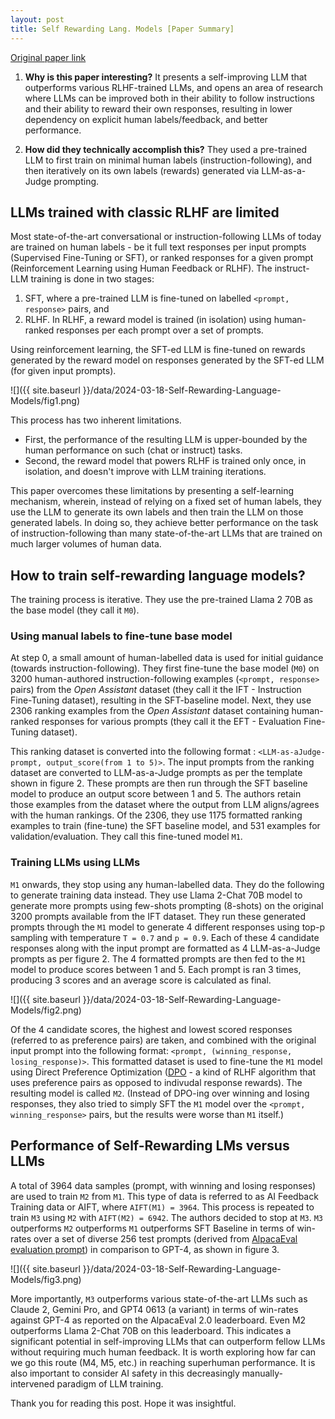 ```yaml
---
layout: post
title: Self Rewarding Lang. Models [Paper Summary]
---
```


[Original paper link](https://arxiv.org/pdf/2401.10020.pdf)

1) **Why is this paper interesting?** It presents a self-improving LLM that outperforms various RLHF-trained LLMs, and opens an area of research where LLMs can be improved both in their ability to follow instructions and their ability to reward their own responses, resulting in lower dependency on explicit human labels/feedback, and better performance.

2) **How did they technically accomplish this?** They used a pre-trained LLM to first train on minimal human labels (instruction-following), and then iteratively on its own labels (rewards) generated via LLM-as-a-Judge prompting.

## LLMs trained with classic RLHF are limited

Most state-of-the-art  conversational or instruction-following LLMs of today are trained on human labels - be it full text responses per input prompts (Supervised Fine-Tuning or SFT), or ranked responses for a given prompt (Reinforcement Learning using Human Feedback or RLHF). The instruct-LLM training is done in two stages: 
1. SFT, where a pre-trained LLM is fine-tuned on labelled `<prompt, response>` pairs, and 
2. RLHF. In RLHF, a reward model is trained (in isolation) using human-ranked responses per each prompt over a set of prompts. 

Using reinforcement learning, the SFT-ed LLM is fine-tuned on rewards generated by the reward model on responses generated by the SFT-ed LLM (for given input prompts).

 ![]({{ site.baseurl }}/data/2024-03-18-Self-Rewarding-Language-Models/fig1.png)

This process has two inherent limitations. 
- First, the performance of the resulting LLM is upper-bounded by the human performance on such (chat or instruct) tasks. 
- Second, the reward model that powers RLHF is trained only once, in isolation, and doesn't improve with LLM training iterations. 

This paper overcomes these limitations by presenting a self-learning mechanism, wherein, instead of relying on a fixed set of human labels, they use the LLM to generate its own labels and then train the LLM on those generated labels. In doing so, they achieve better performance on the task of instruction-following than many state-of-the-art LLMs that are trained on much larger volumes of human data.

## How to train self-rewarding language models?

The training process is iterative. They use the pre-trained Llama 2 70B as the base model (they call it `M0`). 

### Using manual labels to fine-tune base model

At step 0, a small amount of human-labelled data is used for initial guidance (towards instruction-following). They first fine-tune the base model (`M0`) on 3200 human-authored instruction-following examples (`<prompt, response>` pairs) from the _Open Assistant_ dataset (they call it the IFT - Instruction Fine-Tuning dataset), resulting in the SFT-baseline model. Next, they use 2306 ranking examples from the _Open Assistant_ dataset containing human-ranked responses for various prompts (they call it the EFT - Evaluation Fine-Tuning dataset). 

This ranking dataset is converted into the following format : `<LLM-as-aJudge-prompt, output_score(from 1 to 5)>`. The input prompts from the ranking dataset are converted to LLM-as-a-Judge prompts as per the template shown in figure 2. These prompts are then run through the SFT baseline model to produce an output score between 1 and 5. The authors retain those examples from the dataset where the output from LLM aligns/agrees with the human rankings. Of the 2306, they use 1175 formatted ranking examples to train (fine-tune) the SFT baseline model, and 531 examples for validation/evaluation. They call this fine-tuned model `M1`.

### Training LLMs using LLMs

`M1` onwards, they stop using any human-labelled data. They do the following to generate training data instead. They use Llama 2-Chat 70B model to generate more prompts using few-shots prompting (8-shots) on the original 3200 prompts available from the IFT dataset. They run these generated prompts through the `M1` model to generate 4 different responses using top-p sampling with temperature `T = 0.7` and `p = 0.9`. Each of these 4 candidate responses along with the input prompt are formatted as 4 LLM-as-a-Judge prompts as per figure 2. The 4 formatted prompts are then fed to the `M1` model to produce scores between 1 and 5. Each prompt is ran 3 times, producing 3 scores and an average score is calculated as final. 

![]({{ site.baseurl }}/data/2024-03-18-Self-Rewarding-Language-Models/fig2.png)

Of the 4 candidate scores, the highest and lowest scored responses (referred to as preference pairs) are taken, and combined with the original input prompt into the following format: `<prompt, (winning_response, losing_response)>`. This formatted dataset is used to fine-tune the `M1` model using Direct Preference Optimization ([DPO](https://openreview.net/forum?id=HPuSIXJaa9) - a kind of RLHF algorithm that uses preference pairs as opposed to indivudal response rewards). The resulting model is called `M2`. (Instead of DPO-ing over winning and losing responses, they also tried to simply SFT the `M1` model over the  `<prompt, winning_response>` pairs, but the results were worse than `M1` itself.)

## Performance of Self-Rewarding LMs versus LLMs

A total of 3964 data samples (prompt, with winning and losing responses) are used to train `M2` from `M1`. This type of data is referred to as AI Feedback Training data or AIFT, where `AIFT(M1) = 3964`. This process is repeated to train `M3` using `M2` with `AIFT(M2) = 6942`. The authors decided to stop at `M3`. `M3` outperforms `M2` outperforms `M1` outperforms SFT Baseline in terms of win-rates over a set of diverse 256 test prompts (derived from [AlpacaEval evaluation prompt](https://github.com/tatsu-lab/alpaca_eval)) in comparison to GPT-4, as shown in figure 3. 

![]({{ site.baseurl }}/data/2024-03-18-Self-Rewarding-Language-Models/fig3.png)

More importantly, `M3` outperforms various state-of-the-art LLMs such as Claude 2, Gemini Pro, and GPT4 0613 (a variant) in terms of win-rates against GPT-4 as reported on the AlpacaEval 2.0 leaderboard. Even M2 outperforms Llama 2-Chat 70B on this leaderboard. This indicates a significant potential in self-improving LLMs that can outperform fellow LLMs without requiring much human feedback. It is worth exploring how far can we go this route (M4, M5, etc.) in reaching superhuman performance. It is also important to consider AI safety in this decreasingly manually-intervened paradigm of LLM training. 



Thank you for reading this post. Hope it was insightful.
